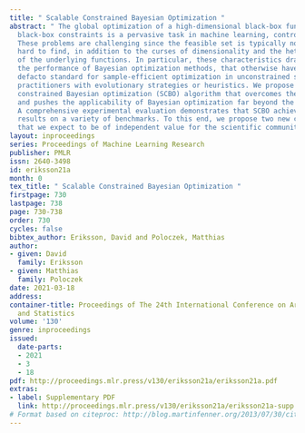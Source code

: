 ```yaml
---
title: " Scalable Constrained Bayesian Optimization "
abstract: " The global optimization of a high-dimensional black-box function under
  black-box constraints is a pervasive task in machine learning, control, and engineering.
  These problems are challenging since the feasible set is typically non-convex and
  hard to find, in addition to the curses of dimensionality and the heterogeneity
  of the underlying functions. In particular, these characteristics dramatically impact
  the performance of Bayesian optimization methods, that otherwise have become the
  defacto standard for sample-efficient optimization in unconstrained settings, leaving
  practitioners with evolutionary strategies or heuristics. We propose the scalable
  constrained Bayesian optimization (SCBO) algorithm that overcomes the above challenges
  and pushes the applicability of Bayesian optimization far beyond the state-of-the-art.
  A comprehensive experimental evaluation demonstrates that SCBO achieves excellent
  results on a variety of benchmarks. To this end, we propose two new control problems
  that we expect to be of independent value for the scientific community. "
layout: inproceedings
series: Proceedings of Machine Learning Research
publisher: PMLR
issn: 2640-3498
id: eriksson21a
month: 0
tex_title: " Scalable Constrained Bayesian Optimization "
firstpage: 730
lastpage: 738
page: 730-738
order: 730
cycles: false
bibtex_author: Eriksson, David and Poloczek, Matthias
author:
- given: David
  family: Eriksson
- given: Matthias
  family: Poloczek
date: 2021-03-18
address:
container-title: Proceedings of The 24th International Conference on Artificial Intelligence
  and Statistics
volume: '130'
genre: inproceedings
issued:
  date-parts:
  - 2021
  - 3
  - 18
pdf: http://proceedings.mlr.press/v130/eriksson21a/eriksson21a.pdf
extras:
- label: Supplementary PDF
  link: http://proceedings.mlr.press/v130/eriksson21a/eriksson21a-supp.pdf
# Format based on citeproc: http://blog.martinfenner.org/2013/07/30/citeproc-yaml-for-bibliographies/
---
```

